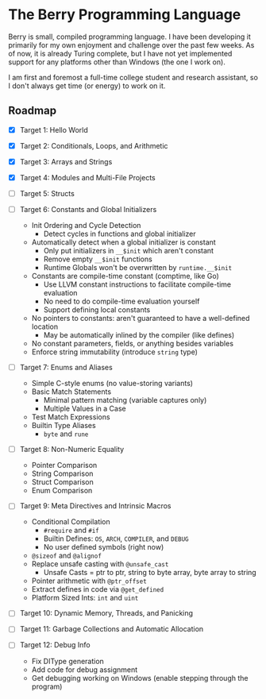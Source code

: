 # The Berry Programming Language

Berry is small, compiled programming language.  I have been developing it
primarily for my own enjoyment and challenge over the past few weeks.  As of
now, it is already Turing complete, but I have not yet implemented support for
any platforms other than Windows (the one I work on).

I am first and foremost a full-time college student and research assistant, so I
don't always get time (or energy) to work on it.

## Roadmap 

- [x] Target 1: Hello World

- [x] Target 2: Conditionals, Loops, and Arithmetic

- [x] Target 3: Arrays and Strings

- [x] Target 4: Modules and Multi-File Projects

- [ ] Target 5: Structs

- [ ] Target 6: Constants and Global Initializers
    * Init Ordering and Cycle Detection
        - Detect cycles in functions and global initializer
    * Automatically detect when a global initializer is constant
        - Only put initializers in `__$init` which aren't constant
        - Remove empty `__$init` functions
        - Runtime Globals won't be overwritten by `runtime.__$init`
    * Constants are compile-time constant (comptime, like Go)
        - Use LLVM constant instructions to facilitate compile-time evaluation
        - No need to do compile-time evaluation yourself
        - Support defining local constants
    * No pointers to constants: aren't guaranteed to have a well-defined location
        - May be automatically inlined by the compiler (like defines)
    * No constant parameters, fields, or anything besides variables
    * Enforce string immutability (introduce `string` type)

- [ ] Target 7: Enums and Aliases
    * Simple C-style enums (no value-storing variants)
    * Basic Match Statements
        - Minimal pattern matching (variable captures only)
        - Multiple Values in a Case
    * Test Match Expressions
    * Builtin Type Aliases
        - `byte` and `rune`

- [ ] Target 8: Non-Numeric Equality
    * Pointer Comparison
    * String Comparison
    * Struct Comparison
    * Enum Comparison

- [ ] Target 9: Meta Directives and Intrinsic Macros
    * Conditional Compilation
        - `#require` and `#if`
        - Builtin Defines: `OS`, `ARCH`, `COMPILER`, and `DEBUG`
        - No user defined symbols (right now)
    * `@sizeof` and `@alignof`
    * Replace unsafe casting with `@unsafe_cast` 
        - Unsafe Casts = ptr to ptr, string to byte array, byte array to string
    * Pointer arithmetic with `@ptr_offset`
    * Extract defines in code via `@get_defined`
    * Platform Sized Ints: `int` and `uint`

- [ ] Target 10: Dynamic Memory, Threads, and Panicking

- [ ] Target 11: Garbage Collections and Automatic Allocation

- [ ] Target 12: Debug Info
    * Fix DIType generation
    * Add code for debug assignment
    * Get debugging working on Windows (enable stepping through the program)

